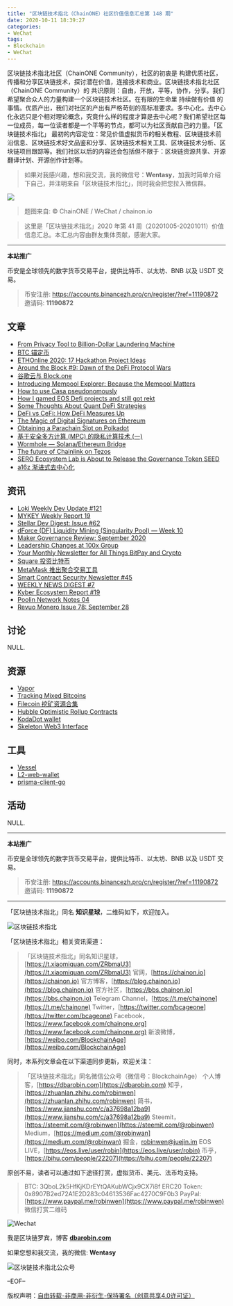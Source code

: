 ```yaml
---
title: "区块链技术指北（ChainONE）社区价值信息汇总第 148 期"
date: 2020-10-11 18:39:27
categories:
- WeChat
tags:
- Blockchain
- WeChat
---
```

区块链技术指北社区（ChainONE Community），社区的初衷是 构建优质社区，传播和分享区块链技术，探讨潜在价值，连接技术和商业。区块链技术指北社区（ChainONE Community）的 共识原则：自由，开放，平等，协作，分享。我们希望聚合众人的力量构建一个区块链技术社区。在有限的生命里 持续做有价值 的事情。优质产出，我们对社区的产出有严格苛刻的高标准要求。多中心化。去中心化永远只是个相对理论概念，究竟什么样的程度才算是去中心呢？我们希望社区每一位成员，每一位读者都是一个平等的节点，都可以为社区贡献自己的力量。「区块链技术指北」 最初的内容定位：常见价值虚拟货币的相关教程、区块链技术前沿信息、区块链技术好文品鉴和分享、区块链技术相关工具、区块链技术分析、区块链项目跟踪等。我们社区以后的内容还会包括但不限于：区块链资源共享、开源翻译计划、开源创作计划等。
<!-- more -->

> 如果对我感兴趣，想和我交流，我的微信号：**Wentasy**，加我时简单介绍下自己，并注明来自「区块链技术指北」，同时我会把您拉入微信群。

![](https://cdn.dbarobin.com/EFxCQjC.png)

> 题图来自: © ChainONE / WeChat / chainon.io

> 这里是「区块链技术指北」2020 年第 41 周（20201005-20201011）价值信息汇总。本汇总内容由群友集体贡献，感谢大家。

***

**本站推广**

币安是全球领先的数字货币交易平台，提供比特币、以太坊、BNB 以及 USDT 交易。

> 币安注册: https://accounts.binancezh.pro/cn/register/?ref=11190872
> 邀请码: **11190872**

## 文章

* [From Privacy Tool to Billion-Dollar Laundering Machine](https://bbs.chainon.io/d/6544)
* [BTC 锚定币](https://bbs.chainon.io/d/6545)
* [ETHOnline 2020: 17 Hackathon Project Ideas](https://bbs.chainon.io/d/6548)
* [Around the Block #9: Dawn of the DeFi Protocol Wars](https://bbs.chainon.io/d/6553)
* [谷歌云与 Block.one](https://bbs.chainon.io/d/6556)
* [Introducing Mempool Explorer: Because the Mempool Matters](https://bbs.chainon.io/d/6557)
* [How to use Casa pseudonomously](https://bbs.chainon.io/d/6558)
* [How I gamed EOS Defi projects and still got rekt](https://bbs.chainon.io/d/6559)
* [Some Thoughts About Quant DeFi Strategies](https://bbs.chainon.io/d/6562)
* [DeFi vs CeFi: How DeFi Measures Up](https://bbs.chainon.io/d/6564)
* [The Magic of Digital Signatures on Ethereum](https://bbs.chainon.io/d/6565)
* [Obtaining a Parachain Slot on Polkadot](https://bbs.chainon.io/d/6566)
* [基于安全多方计算 (MPC) 的隐私计算技术 (一)](https://bbs.chainon.io/d/6568)
* [Wormhole — Solana/Ethereum Bridge](https://bbs.chainon.io/d/6570)
* [The future of Chainlink on Tezos](https://bbs.chainon.io/d/6571)
* [SERO Ecosystem Lab is About to Release the Governance Token SEED](https://bbs.chainon.io/d/6572)
* [a16z 渐进式去中心化](https://bbs.chainon.io/d/6573)

## 资讯

* [Loki Weekly Dev Update #121](https://bbs.chainon.io/d/6541)
* [MYKEY Weekly Report 19](https://bbs.chainon.io/d/6542)
* [Stellar Dev Digest: Issue #62](https://bbs.chainon.io/d/6543)
* [dForce (DF) Liquidity Mining (Singularity Pool) — Week 10](https://bbs.chainon.io/d/6549)
* [Maker Governance Review: September 2020](https://bbs.chainon.io/d/6550)
* [Leadership Changes at 100x Group](https://bbs.chainon.io/d/6551)
* [Your Monthly Newsletter for All Things BitPay and Crypto](https://bbs.chainon.io/d/6552)
* [Square 投资比特币](https://bbs.chainon.io/d/6554)
* [MetaMask 推出聚合交易工具](https://bbs.chainon.io/d/6555)
* [Smart Contract Security Newsletter #45](https://bbs.chainon.io/d/6560)
* [WEEKLY NEWS DIGEST #7](https://bbs.chainon.io/d/6561)
* [Kyber Ecosystem Report #19](https://bbs.chainon.io/d/6563)
* [Poolin Network Notes 04](https://bbs.chainon.io/d/6567)
* [Revuo Monero Issue 78: September 28](https://bbs.chainon.io/d/6569)

## 讨论

NULL.

## 资源

* [Vapor](https://bbs.chainon.io/d/6546)
* [Tracking Mixed Bitcoins](https://bbs.chainon.io/d/6547)
* [Filecoin 挖矿资源合集](https://bbs.chainon.io/d/6575)
* [Hubble Optimistic Rollup Contracts](https://bbs.chainon.io/d/6576)
* [KodaDot wallet](https://bbs.chainon.io/d/6579)
* [Skeleton Web3 Interface](https://bbs.chainon.io/d/6580)

## 工具

* [Vessel](https://bbs.chainon.io/d/6574)
* [L2-web-wallet](https://bbs.chainon.io/d/6577)
* [prisma-client-go](https://bbs.chainon.io/d/6578)

## 活动

NULL.

***

**本站推广**

币安是全球领先的数字货币交易平台，提供比特币、以太坊、BNB 以及 USDT 交易。

> 币安注册: https://accounts.binancezh.pro/cn/register/?ref=11190872
> 邀请码: **11190872**

***

「区块链技术指北」同名 **知识星球**，二维码如下，欢迎加入。

![区块链技术指北](https://cdn.dbarobin.com/3YzonTR.png)

「区块链技术指北」相关资讯渠道：

> 「区块链技术指北」同名知识星球，[https://t.xiaomiquan.com/ZRbmaU3](https://t.xiaomiquan.com/ZRbmaU3)
> 官网，[https://chainon.io](https://chainon.io)
> 官方博客，[https://blog.chainon.io](https://blog.chainon.io)
> 官方社区，[https://bbs.chainon.io](https://bbs.chainon.io)
> Telegram Channel，[https://t.me/chainone](https://t.me/chainone)
> Twitter，[https://twitter.com/bcageone](https://twitter.com/bcageone)
> Facebook，[https://www.facebook.com/chainone.org](https://www.facebook.com/chainone.org)
> 新浪微博，[https://weibo.com/BlockchainAge](https://weibo.com/BlockchainAge)

同时，本系列文章会在以下渠道同步更新，欢迎关注：

> 「区块链技术指北」同名微信公众号（微信号：BlockchainAge）
> 个人博客，[https://dbarobin.com](https://dbarobin.com)
> 知乎，[https://zhuanlan.zhihu.com/robinwen](https://zhuanlan.zhihu.com/robinwen)
> 简书，[https://www.jianshu.com/c/a37698a12ba9](https://www.jianshu.com/c/a37698a12ba9)
> Steemit，[https://steemit.com/@robinwen](https://steemit.com/@robinwen)
> Medium，[https://medium.com/@robinwan](https://medium.com/@robinwan)
> 掘金，[robinwen@juejin.im](https://juejin.im/user/5673ccae60b2260ee435f89a/posts)
> EOS LIVE，[https://eos.live/user/robin](https://eos.live/user/robin)
> 币乎，[https://bihu.com/people/22207](https://bihu.com/people/22207)

原创不易，读者可以通过如下途径打赏，虚拟货币、美元、法币均支持。

> BTC: 3QboL2k5HfKjKDrEYtQAKubWCjx9CX7i8f
> ERC20 Token: 0x8907B2ed72A1E2D283c04613536Fac4270C9F0b3
> PayPal: [https://www.paypal.me/robinwen](https://www.paypal.me/robinwen)
> 微信打赏二维码

![Wechat](https://cdn.dbarobin.com/SzoNl5b.jpg)

我是区块链罗宾，博客 **[dbarobin.com](https://dbarobin.com/)**

如果您想和我交流，我的微信: **Wentasy**

![区块链技术指北公众号](https://cdn.dbarobin.com/w0wignb.png)

–EOF–

版权声明：[自由转载-非商用-非衍生-保持署名（创意共享4.0许可证）](http://creativecommons.org/licenses/by-nc-nd/4.0/deed.zh)